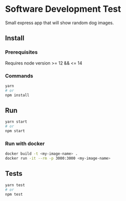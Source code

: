 # Software Development Test

Small express app that will show random dog images.

## Install

### Prerequisites

Requires node version >= 12 && <= 14

### Commands
```bash
yarn
# or
npm install
```

## Run
```bash
yarn start
# or
npm start
```
### Run with docker
```bash
docker build -t <my-image-name> .
docker run -it --rm -p 3000:3000 <my-image-name>
```


## Tests
```bash
yarn test
# or
npm test
```
